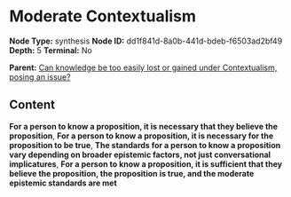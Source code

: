 # Moderate Contextualism

**Node Type:** synthesis
**Node ID:** dd1f841d-8a0b-441d-bdeb-f6503ad2bf49
**Depth:** 5
**Terminal:** No

**Parent:** [Can knowledge be too easily lost or gained under Contextualism, posing an issue?](can-knowledge-be-too-easily-lost-or-gained-under-contextualism-posing-an-issue-antithesis-970dcdb7-be5a-4e0e-b88f-6eb58ac39e0f.md)

## Content

**For a person to know a proposition, it is necessary that they believe the proposition**, **For a person to know a proposition, it is necessary for the proposition to be true**, **The standards for a person to know a proposition vary depending on broader epistemic factors, not just conversational implicatures**, **For a person to know a proposition, it is sufficient that they believe the proposition, the proposition is true, and the moderate epistemic standards are met**
